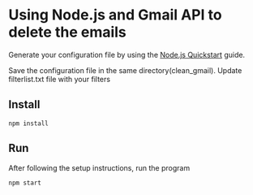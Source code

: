# Using Node.js and Gmail API to delete the emails

Generate your configuration file by using the [Node.js Quickstart](https://developers.google.com/gmail/api/quickstart/nodejs) guide.

Save the configuration file in the same directory(clean_gmail).
Update filterlist.txt file with your filters

## Install

`npm install`

## Run

After following the setup instructions, run the program

`npm start`
